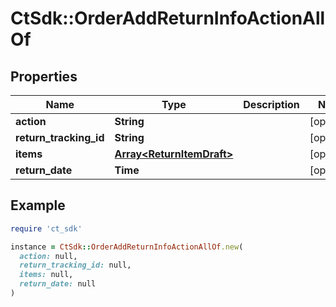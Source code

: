 # CtSdk::OrderAddReturnInfoActionAllOf

## Properties

| Name | Type | Description | Notes |
| ---- | ---- | ----------- | ----- |
| **action** | **String** |  | [optional] |
| **return_tracking_id** | **String** |  | [optional] |
| **items** | [**Array&lt;ReturnItemDraft&gt;**](ReturnItemDraft.md) |  | [optional] |
| **return_date** | **Time** |  | [optional] |

## Example

```ruby
require 'ct_sdk'

instance = CtSdk::OrderAddReturnInfoActionAllOf.new(
  action: null,
  return_tracking_id: null,
  items: null,
  return_date: null
)
```

